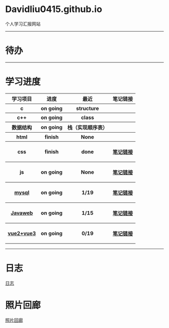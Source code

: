# Davidliu0415.github.io
个人学习汇报网站

---

# 待办
---
# 学习进度
<table>
  <tr>
    <th>学习项目</th>
    <th>进度</th>
    <th>最近</th>
    <th>笔记链接</th>
  </tr>
  <tr>
    <th>c</th>
    <th>on going</th>
    <th>structure</th>
    <th></th>
  </tr>
  <tr>
    <th>c++</th>
    <th>on going</th>
    <th>class</th>
    <th></th>
  </tr>
  <tr>
    <th>数据结构</th>
    <th>on going</th>
    <th>栈（实现顺序表）</th>
    <th></th>
  </tr>
  <tr>
    <th>html</th>
    <th>finish</th>
    <th>None</th>
    <th></th>
  </tr>
  <tr>
    <th>css</th>
    <th>finish</th>
    <th>done</th>
    <th>

[笔记链接](笔记css.md)</th>

  </tr>
  <tr>
    <th>js</th>
    <th>on going</th>
    <th>None</th>
    <th> 

[笔记链接](笔记js.md)</th>
  </tr>
  <tr>
    <th>

[mysql](https://www.bilibili.com/video/BV1iF411z7Pu/?spm_id_from=333.999.0.0)</th>
    <th>on going</th>
    <th>1/19</th>
    <th>  
  
  [笔记链接](mysql\笔记MySQL.md)</th>
  </tr>
  </tr>
  <tr>
    <th>

[Javaweb](https://www.bilibili.com/video/BV1m84y1w7Tb/?spm_id_from=333.999.0.0&vd_source=aa3bd38ab9f4979f8501b89f16fdbfba)</th>
    <th>on going</th>
    <th>1/15</th>
    <th> 

[笔记链接](javaweb\笔记Javaweb.md)</th>
  </tr>
  </tr>
  <tr>
    <th>

[vue2+vue3](https://www.bilibili.com/video/BV1HV4y1a7n4/?spm_id_from=333.999.0.0&vd_source=aa3bd38ab9f4979f8501b89f16fdbfba)</th>
    <th>on going</th>
    <th>0/19</th>
    <th> 

[笔记链接](vue2+vue3\笔记vue2+vue3.md)</th>
  </tr>
</table>

---

# 日志
[日志](日志.md)
# 照片回廊
[照片回廊](picture/照片回廊.html)
